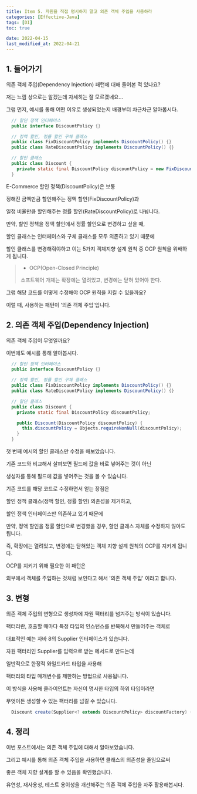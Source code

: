 ```yaml
---
title: Item 5. 자원을 직접 명시하지 말고 의존 객체 주입을 사용하라
categories: [Effective-Java]
tags: [DI]
toc: true

date: 2022-04-15
last_modified_at: 2022-04-21
---
```


## 1. 들어가기

의존 객체 주입(Dependency Injection) 패턴에 대해 들어본 적 있나요?

저는 느낌 상으로는 알겠는데 자세히는 잘 모르겠네요...

그럼 먼저, 예시를 통해 어떤 이유로 생성되었는지 배경부터 차근차근 알아봅시다.

```java
  // 할인 정책 인터페이스
  public interface DiscountPolicy {}

  // 정액 할인, 정률 할인 구체 클래스
  public class FixDiscountPolicy implements DiscountPolicy() {}
  public class RateDiscountPolicy implements DiscountPolicy() {}

  // 할인 클래스
  public class Discount {
    private static final DiscountPolicy discountPolicy = new FixDiscountPolicy();
  }
```

E-Commerce 할인 정책(DiscountPolicy)은 보통

정해진 금액만큼 할인해주는 정액 할인(FixDiscountPolicy)과

일정 비율만큼 할인해주는 정률 할인(RateDiscountPolicy)로 나뉩니다.

만약, 할인 정책을 정액 할인에서 정률 할인으로 변경하고 싶을 때,

할인 클래스는 인터페이스와 구체 클래스를 모두 의존하고 있기 때문에

할인 클래스를 변경해줘야하고 이는 5가지 객체지향 설계 원칙 중 OCP 원칙을 위배하게 됩니다.

> * OCP(Open-Closed Principle)
>
> 소프트웨어 개체는 확장에는 열려있고, 변경에는 닫혀 있어야 한다.

그럼 해당 코드를 어떻게 수정해야 OCP 원칙을 지킬 수 있을까요?

이럴 때, 사용하는 패턴이 '의존 객체 주입'입니다.

## 2. 의존 객체 주입(Dependency Injection)

의존 객체 주입이 무엇일까요?

이번에도 예시를 통해 알아봅시다.

```java
  // 할인 정책 인터페이스
  public interface DiscountPolicy {}

  // 정액 할인, 정률 할인 구체 클래스
  public class FixDiscountPolicy implements DiscountPolicy() {}
  public class RateDiscountPolicy implements DiscountPolicy() {}

  // 할인 클래스
  public class Discount {
    private static final DiscountPolicy discountPolicy;

    public Discount(DiscountPolicy discountPolicy) {
      this.discountPolicy = Objects.requireNonNull(discountPolicy);
    }
  }
```

첫 번째 예시의 할인 클래스만 수정을 해보았습니다.

기존 코드와 비교해서 살펴보면 필드에 값을 바로 넣어주는 것이 아닌

생성자를 통해 필드에 값을 넣어주는 것을 볼 수 있습니다.

기존 코드를 해당 코드로 수정하면서 얻는 장점은

할인 정책 클래스(정액 할인, 정률 할인) 의존성을 제거하고,

할인 정책 인터페이스만 의존하고 있기 때문에

만약, 정액 할인을 정률 할인으로 변경했을 경우, 할인 클래스 자체를 수정하지 않아도 됩니다.

즉, 확장에는 열려있고, 변경에는 닫혀있는 객체 지향 설계 원칙의 OCP를 지키게 됩니다.

OCP를 지키기 위해 필요한 이 패턴은

외부에서 객체를 주입하는 것처럼 보인다고 해서 '의존 객체 주입' 이라고 합니다.

## 3. 변형

의존 객체 주입의 변형으로 생성자에 자원 팩터리를 넘겨주는 방식이 있습니다.

팩터리란, 호출할 때마다 특정 타입의 인스턴스를 반복해서 만들어주는 객체로

대표적인 예는 자바 8의 Supplier<T> 인터페이스가 있습니다.

자원 팩터리인 Supplier<T>를 입력으로 받는 메서드로 만드는데

일반적으로 한정적 와일드카드 타입을 사용해

팩터리의 타입 매개변수를 제한하는 방법으로 사용됩니다.

이 방식을 사용해 클라이언트는 자신이 명시한 타입의 하위 타입이라면

무엇이든 생성할 수 있는 팩터리를 넘길 수 있습니다.

```java
  Discount create(Supplier<? extends DiscountPolicy> discountFactory) { ... }
```

## 4. 정리

이번 포스트에서는 의존 객체 주입에 대해서 알아보았습니다.

그리고 예시를 통해 의존 객체 주입을 사용하면 클래스의 의존성을 줄임으로써

좋은 객체 지향 설계를 할 수 있음을 확인했습니다.

유연성, 재사용성, 테스트 용이성을 개선해주는 의존 객체 주입을 자주 활용해봅시다.